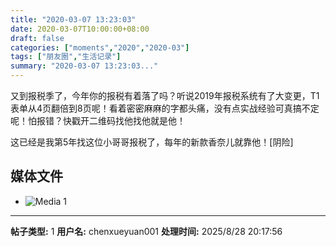 ```yaml
---
title: "2020-03-07 13:23:03"
date: 2020-03-07T10:00:00+08:00
draft: false
categories: ["moments","2020","2020-03"]
tags: ["朋友圈","生活记录"]
summary: "2020-03-07 13:23:03..."
---
```


又到报税季了，今年你的报税有着落了吗？听说2019年报税系统有了大变更，T1表单从4页翻倍到8页呢！看着密密麻麻的字都头痛，没有点实战经验可真搞不定呢！怕报错？快戳开二维码找他找他就是他！

这已经是我第5年找这位小哥哥报税了，每年的新款香奈儿就靠他！[阴险]

## 媒体文件

- ![Media 1](/Moments/photos/2020-03-07/202003071323030.jpg)

---

**帖子类型:** 1
**用户名:** chenxueyuan001
**处理时间:** 2025/8/28 20:17:56